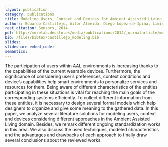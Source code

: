 ```yaml
--- 
layout: publication
category: publications
title: Modeling Users, Context and Devices for Ambient Assisted Living Environments
authors: Eduardo Castillejo, Aitor Almeida, Diego López-de-Ipiña, Liming Chen
rest_citation: Sensors, 2014.
pdf: http://morelab.deusto.es/media/publications/2014/journalarticle/modeling-users-context-and-devices-for-ambient-assisted-living-environments.pdf
bib: /files/bibtex/castillejo_modeling.bib
slides: 
slideshare-embed_code: 
semantics: 
--- 
```


The participation of users within AAL environments is increasing thanks to the capabilities of the current wearable devices. Furthermore, the significance of considering user’s preferences, context conditions and device’s capabilities help smart environments to personalize services and resources for them. Being aware of different characteristics of the entities participating in these situations is vital for reaching the main goals of the corresponding systems efficiently. To collect different information from these entities, it is necessary to design several formal models which help designers to organize and give some meaning to the gathered data. In this paper, we analyze several literature solutions for modeling users, context and devices considering different approaches in the Ambient Assisted Living domain. Besides, we remark different ongoing standardization works in this area. We also discuss the used techniques, modeled characteristics and the advantages and drawbacks of each approach to finally draw several conclusions about the reviewed works.
